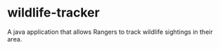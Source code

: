 # wildlife-tracker
A java application that allows Rangers to track wildlife sightings in their area.
